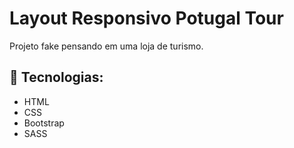 # Layout Responsivo Potugal Tour

Projeto fake pensando em uma loja de turismo.

## 🚀 Tecnologias:
- HTML
- CSS
- Bootstrap
- SASS